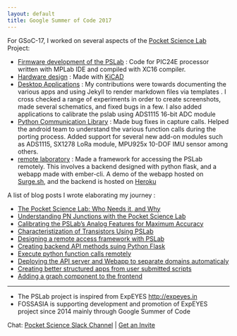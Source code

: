 ```yaml
---
layout: default
title: Google Summer of Code 2017
---
```



For GSoC-17, I worked on several aspects of the [Pocket Science Lab](pslab.fossasia.org) Project:

* [Firmware development of the PSLab](https://github.com/fossasia/pslab-firmware) : Code for PIC24E processor written with MPLab IDE and compiled with XC16 compiler.
* [Hardware design](https://github.com/fossasia/pslab-hardware) : Made with [KiCAD](http://kicad-pcb.org/)
* [Desktop Applications](https://github.com/fossasia/pslab-desktop-apps) : My contributions were towards documenting the various apps and using Jekyll to render markdown files via templates . I cross checked a range of experiments in order to create screenshots, made several schematics, and fixed bugs in a few. I also added applications to calibrate the pslab using ADS1115 16-bit ADC module
* [Python Communication Library](https://github.com/fossasia/pslab-python) : Made bug fixes in capture calls. Helped the android team to understand the various function calls during the porting process. Added support for several new add-on modules such as ADS1115, SX1278 LoRa module, MPU925x 10-DOF IMU sensor among others.
* [remote laboratory](https://github.com/fossasia/pslab-remote) : Made a framework for accessing the PSLab remotely. This involves a backend designed with python flask, and a webapp made with ember-cli. A demo of the webapp hosted on [Surge.sh](pslab-remote.surge.sh), and the backend is hosted on [Heroku](pslab-stage.herokuapp.com)

A list of blog posts I wrote elaborating my journey :

+ [The Pocket Science Lab: Who Needs it, and Why](http://blog.fossasia.org/the-pocket-science-lab-who-needs-it-and-why-2/)
+ [Understanding PN Junctions with the Pocket Science Lab](http://blog.fossasia.org/understanding-pn-junctions-with-the-pocket-science-lab/)
+ [Calibrating the PSLab’s Analog Features for Maximum Accuracy](http://blog.fossasia.org/calibrating-the-pslabs-analog-features-for-maximum-accuracy/)
+ [Characteristization of Transistors Using PSLab](http://blog.fossasia.org/characteristization-of-transistors-using-pslab/)
+ [Designing a remote access framework with PSLab](http://blog.fossasia.org/designing-a-virtual-laboratory-with-pslab/)
+ [Creating backend API methods suing Python Flask](http://blog.fossasia.org/designing-a-remote-laboratory-with-pslab-using-python-flask-framework/)
+ [Execute python function calls remotely](http://blog.fossasia.org/designing-a-remote-laboratory-with-pslab-execution-of-function-strings/)
+ [Deploying the API server and Webapp to separate domains automaticaly ](http://blog.fossasia.org/pslab-remote-lab-automatically-deploying-the-emberjs-webapp-and-flask-api-server-to-different-domains/)
+ [Creating better structured apps from user submitted scripts](http://blog.fossasia.org/enhancing-the-functionality-of-user-submitted-scripts-in-the-pslab-remote-framework/)
+ [Adding a graph component to the frontend](http://blog.fossasia.org/including-a-graph-component-in-the-remote-access-framework-for-pslab/)

----

+ The PSLab project is inspired from ExpEYES  <http://expeyes.in>
+ FOSSASIA is supporting development and promotion of ExpEYES project since 2014 mainly through Google Summer of Code

Chat: [Pocket Science Slack Channel](http://fossasia.slack.com/messages/pocketscience/) | [Get an Invite](http://fossasia-slack.herokuapp.com/)


